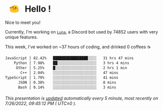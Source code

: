 <h1>   <img src="./spoinky.gif" style="vertical-align:middle;" width="30px">   Hello ! </h1>

Nice to meet you!

Currently, I'm working on <a href='https://github.com/Asgarrrr/Luna'>`Luna`</a>, a Discord bot used by 74852 users with very unique features.

This week, I've worked on ~37 hours of coding, and drinked 0 coffees ☕

```
JavaScript │ 82.42%   ████████████████░░░░   31 hrs 47 mins
    Python │ 7.98%    ██░░░░░░░░░░░░░░░░░░   3 hrs 4 mins
     Other │ 5.25%    █░░░░░░░░░░░░░░░░░░░   2 hrs 1 min
       C++ │ 2.04%    ░░░░░░░░░░░░░░░░░░░░   47 mins
TypeScript │ 1.79%    ░░░░░░░░░░░░░░░░░░░░   41 mins
      JSON │ 0.38%    ░░░░░░░░░░░░░░░░░░░░   8 mins
      Bash │ 0.14%    ░░░░░░░░░░░░░░░░░░░░   3 mins
```

###### This presentation is [updated](https://github.com/Asgarrrr) automatically every 5 minute, most recently on 7/26/2022, 09:45:12 PM ( UTC±0 ).